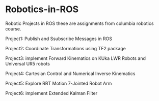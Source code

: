 # Robotics-in-ROS
Robotic Projects in ROS
these are assignments from columbia robotics course.

Project1: Publish and Ssubscribe Messages in ROS

Project2: Coordinate Transformations using TF2 package

Project3: implement Forward Kinematics on KUka LWR Robots and Universal UR5 robots

Project4: Cartesian Control and Numerical Inverse Kinematics

Project5: Explore RRT Motion 7-Jointed Robot Arm

Project6: implement Extended Kalman Filter
